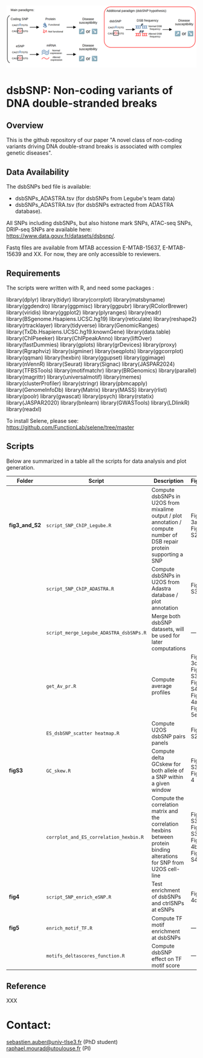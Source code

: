 ![schema_dsbSNP_git](schema_dsbSNP_git.png)

# dsbSNP: Non-coding variants of DNA double-stranded breaks

## Overview

This is the github repository of our paper "A novel class of non-coding variants driving DNA double-strand breaks is associated with complex genetic diseases".

## Data Availability

The dsbSNPs bed file is available: 
- dsbSNPs_ADASTRA.tsv (for dsbSNPs from Legube's team data)
- dsbSNPs_ADASTRA.tsv (for dsbSNPs extracted from ADASTRA database).

All SNPs including dsbSNPs, but also histone mark SNPs, ATAC-seq SNPs, DRIP-seq SNPs are available here: https://www.data.gouv.fr/datasets/dsbsnp/.

Fastq files are available from MTAB accession E-MTAB-15637, E-MTAB-15639 and XX. For now, they are only accessible to reviewers.

## Requirements

The scripts were written with R, and need some packages :

library(dplyr)
library(tidyr)
library(corrplot)
library(matsbyname)
library(ggdendro)
library(ggpmisc)
library(ggpubr)
library(RColorBrewer)
library(viridis)
library(ggplot2)
library(plyranges)
library(readr)
library(BSgenome.Hsapiens.UCSC.hg19)
library(reticulate)
library(reshape2)
library(rtracklayer)
library(tidyverse)
library(GenomicRanges)
library(TxDb.Hsapiens.UCSC.hg19.knownGene)
library(data.table)
library(ChIPseeker)
library(ChIPpeakAnno)
library(liftOver)
library(fastDummies)
library(gplots)
library(grDevices)
library(proxy)
library(Rgraphviz)
library(sigminer)
library(seqplots)
library(ggcorrplot)
library(qqman)
library(hexbin)
library(ggupset)
library(ggimage)
library(nVennR)
library(Seurat)
library(Signac)
library(JASPAR2024)
library(TFBSTools)
library(motifmatchr)
library(BRGenomics)
library(parallel)
library(magrittr)
library(universalmotif)
library(memes)
library(clusterProfiler)
library(stringr)
library(pbmcapply)
library(GenomeInfoDb)
library(Matrix)
library(MASS)
library(rlist)
library(poolr)
library(gwascat)
library(psych)
library(rstatix)
library(JASPAR2020)
library(bnlearn)
library(GWASTools)
library(LDlinkR)
library(readxl) 

To install Selene, please see: https://github.com/FunctionLab/selene/tree/master

## Scripts

Below are summarized in a table all the scripts for data analysis and plot generation.

| **Folder**     | **Script**                           | **Description** | **Figures** |
|----------------|---------------------------------------|-----------------|-------------|
| **fig3_and_S2** | `script_SNP_ChIP_Legube.R` | Compute dsbSNPs in U2OS from mixalime output / plot annotation / compute number of DSB repair protein supporting a SNP | Figure 3a / Figure S2a |
|                | `script_SNP_ChIP_ADASTRA.R` | Compute dsbSNPs in U2OS from Adastra database / plot annotation | Figure S3c |
|                | `script_merge_Legube_ADASTRA_dsbSNPs.R` | Merge both dsbSNP datasets, will be used for later computations | — |
|                | `get_Av_pr.R` | Compute average profiles | Figure 3c, Figure S3d, Figure S4b, Figure 4a, Figure 5e |
|                | `ES_dsbSNP_scatter heatmap.R` | Compute U2OS dsbSNP pairs panels | Figure S2b |
| **figS3**      | `GC_skew.R` | Compute delta GCskew for both allele of a SNP within a given window | Figure S3c, Figure 4 |
|                | `corrplot_and_ES_correlation_hexbin.R` | Compute the correlation matrix and the correlation hexbins between protein binding alterations for SNP from U2OS cell-line | Figure S3d, Figure S3b,e, Figure 4b, Figure S4a |
| **fig4**       | `script_SNP_enrich_eSNP.R` | Test enrichment of dsbSNPs and ctrlSNPs at eSNPs | Figure 4d,e |
| **fig5**       | `enrich_motif_TF.R` | Compute TF motif enrichment at dsbSNPs | — |
|                | `motifs_deltascores_function.R` | Compute dsbSNP effect on TF motif score | — |

## Reference

XXX

# Contact: 
sebastien.auber@univ-tlse3.fr (PhD student) \
raphael.mourad@utoulouse.fr (PI)

